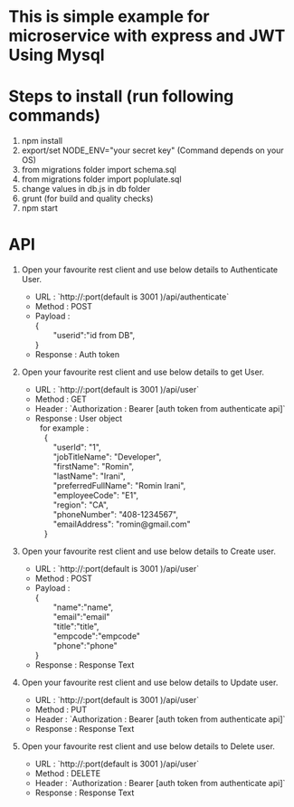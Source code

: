 # This is simple example for microservice with express and JWT Using Mysql

# Steps to install (run following commands)

1) npm install
2) export/set NODE_ENV="your secret key" (Command depends on your OS)
3) from migrations folder import schema.sql
4) from migrations folder import poplulate.sql
5) change values in db.js in db folder
3) grunt (for build and quality checks)
4) npm start

# API
1) Open your favourite rest client and use below details to Authenticate User.
	<ul>
		<li>URL : `http://<domain>:port(default is 3001 )/api/authenticate`</li>
		<li>Method : POST</li>
		<li>Payload : <br />{<br />
				&nbsp;&nbsp;&nbsp;&nbsp;&nbsp;&nbsp;&nbsp;&nbsp;"userid":"id from DB",<br />
			}
		</li>
		<li>Response : Auth token</li>
	</ul>
2) Open your favourite rest client and use below details to get User.
	<ul>
		<li>URL : `http://<domain>:port(default is 3001 )/api/user`</li>
		<li>Method : GET</li>
		<li>Header : `Authorization : Bearer [auth token from authenticate api]`</li>
		<li>Response : User object<br/>
		&nbsp;&nbsp;for example : <br />
		  &nbsp;&nbsp;&nbsp;&nbsp;{<br />
		  &nbsp;&nbsp;&nbsp;&nbsp;&nbsp;&nbsp;&nbsp;&nbsp;"userId": "1",<br />
		  &nbsp;&nbsp;&nbsp;&nbsp;&nbsp;&nbsp;&nbsp;&nbsp;"jobTitleName": "Developer",<br />
		  &nbsp;&nbsp;&nbsp;&nbsp;&nbsp;&nbsp;&nbsp;&nbsp;"firstName": "Romin",<br />
		  &nbsp;&nbsp;&nbsp;&nbsp;&nbsp;&nbsp;&nbsp;&nbsp;"lastName": "Irani",<br />
		  &nbsp;&nbsp;&nbsp;&nbsp;&nbsp;&nbsp;&nbsp;&nbsp;"preferredFullName": "Romin Irani",<br />
		  &nbsp;&nbsp;&nbsp;&nbsp;&nbsp;&nbsp;&nbsp;&nbsp;"employeeCode": "E1",<br />
		  &nbsp;&nbsp;&nbsp;&nbsp;&nbsp;&nbsp;&nbsp;&nbsp;"region": "CA",<br />
		  &nbsp;&nbsp;&nbsp;&nbsp;&nbsp;&nbsp;&nbsp;&nbsp;"phoneNumber": "408-1234567",<br />
		  &nbsp;&nbsp;&nbsp;&nbsp;&nbsp;&nbsp;&nbsp;&nbsp;"emailAddress": "romin@gmail.com"<br />
		&nbsp;&nbsp;&nbsp;&nbsp;}
		</li>
	</ul>
3) Open your favourite rest client and use below details to Create user.
	<ul>
		<li>URL : `http://<domain>:port(default is 3001 )/api/user`</li>
		<li>Method : POST</li>
		<li>Payload : <br />{<br />
				&nbsp;&nbsp;&nbsp;&nbsp;&nbsp;&nbsp;&nbsp;&nbsp;"name":"name",<br />
				&nbsp;&nbsp;&nbsp;&nbsp;&nbsp;&nbsp;&nbsp;&nbsp;"email":"email"<br />
				&nbsp;&nbsp;&nbsp;&nbsp;&nbsp;&nbsp;&nbsp;&nbsp;"title":"title",<br />
				&nbsp;&nbsp;&nbsp;&nbsp;&nbsp;&nbsp;&nbsp;&nbsp;"empcode":"empcode"<br />
				&nbsp;&nbsp;&nbsp;&nbsp;&nbsp;&nbsp;&nbsp;&nbsp;"phone":"phone"<br />		
			}
		</li>
		<li>Response : Response Text</li>
	</ul>

4) Open your favourite rest client and use below details to Update user.
	<ul>
		<li>URL : `http://<domain>:port(default is 3001 )/api/user`</li>
		<li>Method : PUT</li>
		<li>Header : `Authorization : Bearer [auth token from authenticate api]`</li>
		<li>Response : Response Text</li>
	</ul>

5) Open your favourite rest client and use below details to Delete user.
	<ul>
		<li>URL : `http://<domain>:port(default is 3001 )/api/user`</li>
		<li>Method : DELETE</li>
		<li>Header : `Authorization : Bearer [auth token from authenticate api]`</li>
		<li>Response : Response Text</li>
	</ul>

